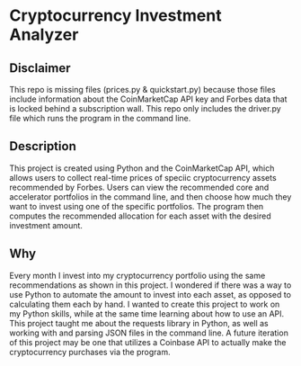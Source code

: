 # Cryptocurrency Investment Analyzer

## Disclaimer

This repo is missing files (prices.py & quickstart.py) because those files include information about the CoinMarketCap API key and Forbes data that is locked behind a subscription wall. This repo only includes the driver.py file which runs the program in the command line.

## Description

This project is created using Python and the CoinMarketCap API, which allows users to collect real-time prices of speciic cryptocurrency assets recommended by Forbes. Users can view the recommended core and accelerator portfolios in the command line, and then choose how much they want to invest using one of the specific portfolios. The program then computes the recommended allocation for each asset with the desired investment amount.

## Why

Every month I invest into my cryptocurrency portfolio using the same recommendations as shown in this project. I wondered if there was a way to use Python to automate the amount to invest into each asset, as opposed to calculating them each by hand. I wanted to create this project to work on my Python skills, while at the same time learning about how to use an API. This project taught me about the requests library in Python, as well as working with and parsing JSON files in the command line. A future iteration of this project may be one that utilizes a Coinbase API to actually make the cryptocurrency purchases via the program.
